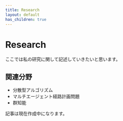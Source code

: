 ```yaml
---
title: Research
layout: default
has_children: true
---
```


# Research

ここでは私の研究に関して記述していきたいと思います。

## 関連分野
- 分散型アルゴリズム
- マルチエージェント経路計画問題
- 群知能

記事は現在作成中になります。